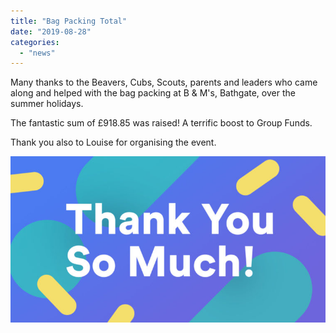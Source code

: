 ```yaml
---
title: "Bag Packing Total"
date: "2019-08-28"
categories: 
  - "news"
---
```


Many thanks to the Beavers, Cubs, Scouts, parents and leaders who came along and helped with the bag packing at B & M's, Bathgate, over the summer holidays.

The fantastic sum of £918.85 was raised! A terrific boost to Group Funds.

Thank you also to Louise for organising the event.

![Image result for thank you](images/thank-you-760x400.jpg)

